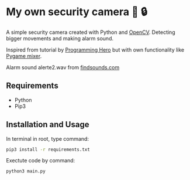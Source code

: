 # My own security camera :camera_flash: 	:lock: 

A simple security camera created with Python and [OpenCV](https://pypi.org/project/opencv-python/). Detecting bigger movements and making alarm sound.

Inspired from tutorial by [Programming Hero](https://www.youtube.com/watch?v=UOIKXp82iEw) but with own functionality like [Pygame mixer](https://www.pygame.org/docs/ref/mixer.html). 

Alarm sound alerte2.wav from [findsounds.com](https://www.findsounds.com/ISAPI/search.dll?keywords=alarm)

## Requirements

- Python
- Pip3

## Installation and Usage

In terminal in root, type command:
```bash
pip3 install -r requirements.txt
```

Exectute code by command:

```bash
python3 main.py
```
